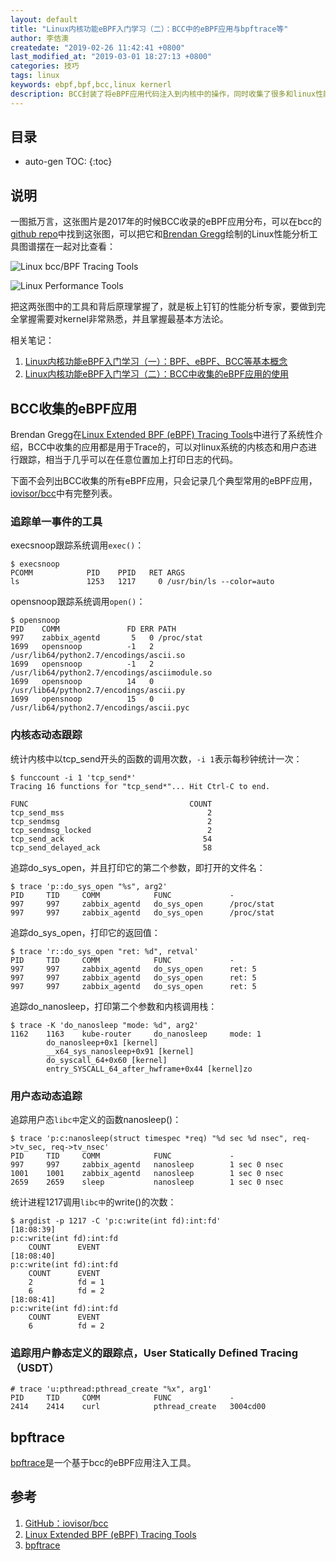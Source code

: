 ```yaml
---
layout: default
title: "Linux内核功能eBPF入门学习（二）：BCC中的eBPF应用与bpftrace等"
author: 李佶澳
createdate: "2019-02-26 11:42:41 +0800"
last_modified_at: "2019-03-01 18:27:13 +0800"
categories: 技巧
tags: linux
keywords: ebpf,bpf,bcc,linux kernerl
description: BCC封装了将eBPF应用代码注入到内核中的操作，同时收集了很多和linux性能调试相关的eBPF应用
---
```


## 目录
* auto-gen TOC:
{:toc}

## 说明

一图抵万言，这张图片是2017年的时候BCC收录的eBPF应用分布，可以在bcc的[github repo][1]中找到这张图，可以把它和[Brendan Gregg](http://www.brendangregg.com/)绘制的Linux性能分析工具图谱摆在一起对比查看：

![Linux bcc/BPF Tracing Tools](https://www.lijiaocn.com/linux/img/linux/05-bcc_tracing_tools_2017.png)

![Linux Performance Tools](https://www.lijiaocn.com/img/linux/03-linux-performance-tools.png)

把这两张图中的工具和背后原理掌握了，就是板上钉钉的性能分析专家，要做到完全掌握需要对kernel非常熟悉，并且掌握最基本方法论。

相关笔记：

1. [Linux内核功能eBPF入门学习（一）：BPF、eBPF、BCC等基本概念](https://www.lijiaocn.com/%E6%8A%80%E5%B7%A7/2019/02/25/ebpf-introduction-1.html)
2. [Linux内核功能eBPF入门学习（二）：BCC中收集的eBPF应用的使用](https://www.lijiaocn.com/%E6%8A%80%E5%B7%A7/2019/02/26/ebpf-introduction-2-bcc-usage.html)

## BCC收集的eBPF应用

Brendan Gregg在[Linux Extended BPF (eBPF) Tracing Tools][2]中进行了系统性介绍，BCC中收集的应用都是用于Trace的，可以对linux系统的内核态和用户态进行跟踪，相当于几乎可以在任意位置加上打印日志的代码。

下面不会列出BCC收集的所有eBPF应用，只会记录几个典型常用的eBPF应用，[iovisor/bcc](https://github.com/iovisor/bcc)中有完整列表。

### 追踪单一事件的工具

execsnoop跟踪系统调用`exec()`：

```
$ execsnoop
PCOMM            PID    PPID   RET ARGS
ls               1253   1217     0 /usr/bin/ls --color=auto
```
opensnoop跟踪系统调用`open()`：

```
$ opensnoop
PID    COMM               FD ERR PATH
997    zabbix_agentd       5   0 /proc/stat
1699   opensnoop          -1   2 /usr/lib64/python2.7/encodings/ascii.so
1699   opensnoop          -1   2 /usr/lib64/python2.7/encodings/asciimodule.so
1699   opensnoop          14   0 /usr/lib64/python2.7/encodings/ascii.py
1699   opensnoop          15   0 /usr/lib64/python2.7/encodings/ascii.pyc
```

### 内核态动态跟踪

统计内核中以tcp_send开头的函数的调用次数，`-i 1`表示每秒钟统计一次：

```
$ funccount -i 1 'tcp_send*'
Tracing 16 functions for "tcp_send*"... Hit Ctrl-C to end.

FUNC                                    COUNT
tcp_send_mss                                2
tcp_sendmsg                                 2
tcp_sendmsg_locked                          2
tcp_send_ack                               54
tcp_send_delayed_ack                       58
```

追踪do_sys_open，并且打印它的第二个参数，即打开的文件名：

```
$ trace 'p::do_sys_open "%s", arg2'
PID     TID     COMM            FUNC             -
997     997     zabbix_agentd   do_sys_open      /proc/stat
997     997     zabbix_agentd   do_sys_open      /proc/stat
```

追踪do_sys_open，打印它的返回值：

```
$ trace 'r::do_sys_open "ret: %d", retval'
PID     TID     COMM            FUNC             -
997     997     zabbix_agentd   do_sys_open      ret: 5
997     997     zabbix_agentd   do_sys_open      ret: 5
997     997     zabbix_agentd   do_sys_open      ret: 5
```

追踪do_nanosleep，打印第二个参数和内核调用栈：

```
$ trace -K 'do_nanosleep "mode: %d", arg2'
1162    1163    kube-router     do_nanosleep     mode: 1
        do_nanosleep+0x1 [kernel]
        __x64_sys_nanosleep+0x91 [kernel]
        do_syscall_64+0x60 [kernel]
        entry_SYSCALL_64_after_hwframe+0x44 [kernel]zo
```

### 用户态动态追踪

追踪用户态`libc中`定义的函数nanosleep()：

```
$ trace 'p:c:nanosleep(struct timespec *req) "%d sec %d nsec", req->tv_sec, req->tv_nsec'
PID     TID     COMM            FUNC             -
997     997     zabbix_agentd   nanosleep        1 sec 0 nsec
1001    1001    zabbix_agentd   nanosleep        1 sec 0 nsec
2659    2659    sleep           nanosleep        1 sec 0 nsec
```

统计进程1217调用`libc中`的write()的次数：

```
$ argdist -p 1217 -C 'p:c:write(int fd):int:fd'
[18:08:39]
p:c:write(int fd):int:fd
    COUNT      EVENT
[18:08:40]
p:c:write(int fd):int:fd
    COUNT      EVENT
    2          fd = 1
    6          fd = 2
[18:08:41]
p:c:write(int fd):int:fd
    COUNT      EVENT
    6          fd = 2
```

### 追踪用户静态定义的跟踪点，User Statically Defined Tracing（USDT）

```
# trace 'u:pthread:pthread_create "%x", arg1'
PID     TID     COMM            FUNC             -
2414    2414    curl            pthread_create   3004cd00
```

## bpftrace

[bpftrace][3]是一个基于bcc的eBPF应用注入工具。

## 参考

1. [GitHub：iovisor/bcc][1]
2. [Linux Extended BPF (eBPF) Tracing Tools][2]
3. [bpftrace][3]

[1]: https://github.com/iovisor/bcc "GitHub：iovisor/bcc"
[2]: http://www.brendangregg.com/ebpf.html "Linux Extended BPF (eBPF) Tracing Tools"
[3]: https://github.com/iovisor/bpftrace "bpftrace"
